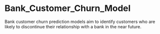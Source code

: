 # Bank_Customer_Churn_Model
Bank customer churn prediction models aim to identify customers who are likely to discontinue their relationship with a bank in the near future.
